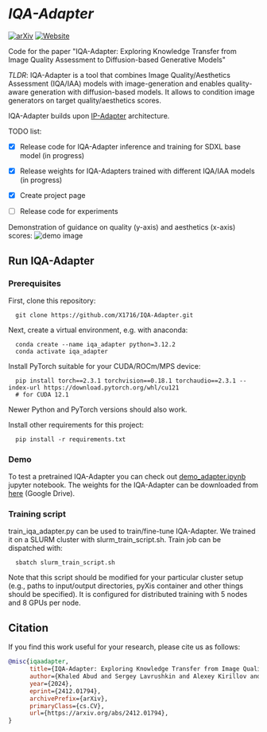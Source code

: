 # ___***IQA-Adapter***___

[![arXiv](https://img.shields.io/badge/arXiv-2412.01794-b31b1b.svg)](https://arxiv.org/abs/2412.01794)
[![Website](https://img.shields.io/badge/🌎-Website-blue.svg)](https://x1716.github.io/IQA-Adapter/)


Code for the paper "IQA-Adapter: Exploring Knowledge Transfer from Image Quality Assessment to Diffusion-based Generative Models"

*TLDR*: IQA-Adapter is a tool that combines Image Quality/Aesthetics Assessment (IQA/IAA) models with image-generation and enables quality-aware generation with diffusion-based models. It allows to condition image generators on target quality/aesthetics scores.

IQA-Adapter builds upon [IP-Adapter](https://github.com/tencent-ailab/IP-Adapter) architecture.

TODO list:
- [x] Release code for IQA-Adapter inference and training for SDXL base model (in progress)
- [x] Release weights for IQA-Adapters trained with different IQA/IAA models (in progress)
- [x] Create project page
- [ ] Release code for experiments


Demonstration of guidance on quality (y-axis) and aesthetics (x-axis) scores:
![demo image](/assets/2d_viz.png)


## Run IQA-Adapter

### Prerequisites

First, clone this repository:

      git clone https://github.com/X1716/IQA-Adapter.git

Next, create a virtual environment, e.g. with anaconda:

      conda create --name iqa_adapter python=3.12.2
      conda activate iqa_adapter

Install PyTorch suitable for your CUDA/ROCm/MPS device:

      pip install torch==2.3.1 torchvision==0.18.1 torchaudio==2.3.1 --index-url https://download.pytorch.org/whl/cu121 
      # for CUDA 12.1

Newer Python and PyTorch versions should also work.

Install other requirements for this project:

      pip install -r requirements.txt

### Demo 

To test a pretrained IQA-Adapter you can check out [demo_adapter.ipynb](./demo_adapter.ipynb) jupyter notebook. The weights for the IQA-Adapter can be downloaded from [here](https://drive.google.com/drive/folders/1jVYM96nbk0pUV4HSHiUzWGlTSLg-dv5h?usp=sharing) (Google Drive).

### Training script

train_iqa_adapter.py can be used to train/fine-tune IQA-Adapter. We trained it on a SLURM cluster with slurm_train_script.sh. Train job can be dispatched with:

      sbatch slurm_train_script.sh
Note that this script should be modified for your particular cluster setup (e.g., paths to input/output directories, pyXis container and other things should be specified). It is configured for distributed training with 5 nodes and 8 GPUs per node.

## Citation
If you find this work useful for your research, please cite us as follows:
```bibtex
@misc{iqaadapter,
      title={IQA-Adapter: Exploring Knowledge Transfer from Image Quality Assessment to Diffusion-based Generative Models}, 
      author={Khaled Abud and Sergey Lavrushkin and Alexey Kirillov and Dmitriy Vatolin},
      year={2024},
      eprint={2412.01794},
      archivePrefix={arXiv},
      primaryClass={cs.CV},
      url={https://arxiv.org/abs/2412.01794}, 
}
```
